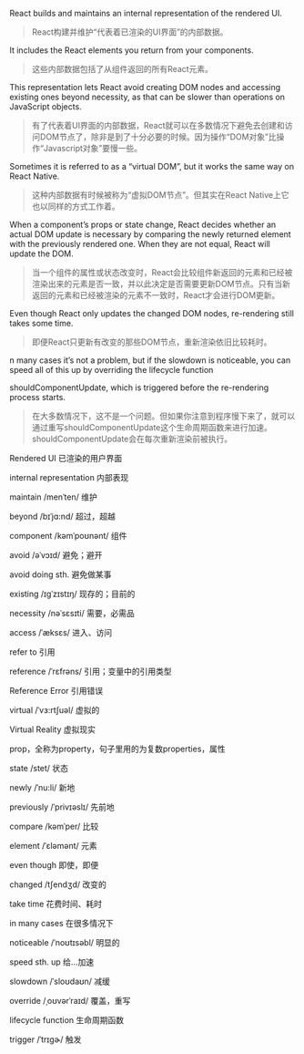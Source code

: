 React builds and maintains an internal representation of the rendered UI.

> React构建并维护“代表着已渲染的UI界面”的内部数据。

It includes the React elements you return from your components.

> 这些内部数据包括了从组件返回的所有React元素。

This representation lets React avoid creating DOM nodes and accessing existing ones beyond necessity, as that can be slower than operations on JavaScript objects.

> 有了代表着UI界面的内部数据，React就可以在多数情况下避免去创建和访问DOM节点了，除非是到了十分必要的时候。因为操作“DOM对象”比操作“Javascript对象”要慢一些。

Sometimes it is referred to as a “virtual DOM”, but it works the same way on React Native.

> 这种内部数据有时候被称为“虚拟DOM节点”。但其实在React Native上它也以同样的方式工作着。

When a component’s props or state change, React decides whether an actual DOM update is necessary by comparing the newly returned element with the previously rendered one. When they are not equal, React will update the DOM.

> 当一个组件的属性或状态改变时，React会比较组件新返回的元素和已经被渲染出来的元素是否一致，并以此决定是否需要更新DOM节点。只有当新返回的元素和已经被渲染的元素不一致时，React才会进行DOM更新。

Even though React only updates the changed DOM nodes, re-rendering still takes some time.

> 即便React只更新有改变的那些DOM节点，重新渲染依旧比较耗时。

n many cases it’s not a problem, but if the slowdown is noticeable, you can speed all of this up by overriding the lifecycle function 

shouldComponentUpdate, which is triggered before the re-rendering process starts.

> 在大多数情况下，这不是一个问题。但如果你注意到程序慢下来了，就可以通过重写shouldComponentUpdate这个生命周期函数来进行加速。shouldComponentUpdate会在每次重新渲染前被执行。



Rendered UI	已渲染的用户界面

internal representation	内部表现

maintain  /menˈten/	维护

beyond /bɪˈjɑ:nd/	超过，超越

component /kəmˈpoʊnənt/	组件

avoid /əˈvɔɪd/	避免；避开

avoid doing sth.	避免做某事

existing /ɪɡˈzɪstɪŋ/	现存的；目前的

necessity  /nəˈsɛsɪti/	需要，必需品

access /ˈæksɛs/	进入、访问

refer to	引用

reference /ˈrɛfrəns/	引用；变量中的引用类型

Reference Error 	引用错误

virtual  /ˈvɜ:rtʃuəl/	虚拟的

Virtual Reality	虚拟现实

prop，全称为property，句子里用的为复数properties，属性

state /stet/	状态

newly /ˈnu:li/	新地

previously /ˈprivɪəslɪ/	先前地

compare  /kəmˈper/	比较

element /ˈɛləmənt/	元素

even though	即使，即便

changed /tʃendʒd/	改变的

take time	花费时间、耗时

in many cases	在很多情况下

noticeable  /ˈnoʊtɪsəbl/	明显的

speed sth. up	给…加速

slowdown  /ˈsloʊdaʊn/	减缓

override  /ˌoʊvərˈraɪd/	覆盖，重写

lifecycle function	生命周期函数

trigger /ˈtrɪɡɚ/	触发